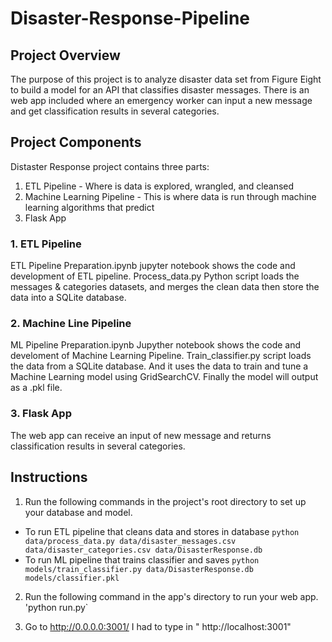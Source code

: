 # Disaster-Response-Pipeline

## Project Overview

The purpose of this project is to analyze disaster data set from Figure Eight to build a model for an API that classifies disaster messages. There is an web app included where an emergency worker can input a new message and get classification results in several categories.
## Project Components

Distaster Response project contains three parts: 
1. ETL Pipeline - Where is data is explored, wrangled, and cleansed
2. Machine Learning Pipeline - This is where data is run through machine learning algorithms that predict 
3. Flask App

### 1. ETL Pipeline
ETL Pipeline Preparation.ipynb jupyter notebook shows the code and development of ETL pipeline. Process_data.py Python script loads the messages & categories datasets, and merges the clean data then store the data into a SQLite database.
### 2. Machine Line Pipeline
ML Pipeline Preparation.ipynb Jupyther notebook shows the code and develoment of Machine Learning Pipeline. Train_classifier.py  script loads the data from a SQLite database. And it uses the data to train and tune a Machine Learning model using GridSearchCV. Finally the model will output as a .pkl file.
### 3. Flask App
The web app can receive an input of new message and returns classification results in several categories.

## Instructions

  1. Run the following commands in the project's root directory to set up your database and model.
  - To run ETL pipeline that cleans data and stores in database `python data/process_data.py data/disaster_messages.csv data/disaster_categories.csv data/DisasterResponse.db`
  - To run ML pipeline that trains classifier and saves `python models/train_classifier.py data/DisasterResponse.db models/classifier.pkl`

  2. Run the following command in the app's directory to run your web app. 'python run.py`

  3. Go to http://0.0.0.0:3001/  I had to type in  " http://localhost:3001"
